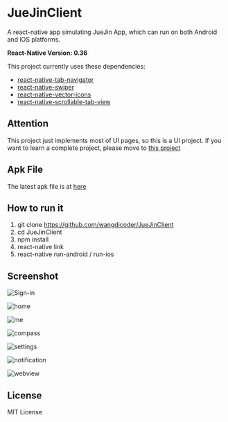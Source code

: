 # JueJinClient

A react-native app simulating JueJin App, which can run on both Android and iOS platforms.

**React-Native Version: 0.36**

This project currently uses these dependencies:
- [react-native-tab-navigator](https://github.com/exponentjs/react-native-tab-navigator)
- [react-native-swiper](https://github.com/leecade/react-native-swiper)
- [react-native-vector-icons](https://github.com/oblador/react-native-vector-icons)
- [react-native-scrollable-tab-view](https://github.com/skv-headless/react-native-scrollable-tab-view)

## Attention

This project just implements most of UI pages, so this is a UI project. If you want to learn a complete project, please move to [this project](https://github.com/wangdicoder/react-native-Gank)

## Apk File

The latest apk file is at [here](https://github.com/wangdicoder/JueJinClient/blob/master/android/app/app-release.apk)

## How to run it

1. git clone https://github.com/wangdicoder/JueJinClient
2. cd JueJinClient
3. npm install
4. react-native link
5. react-native run-android / run-ios

## Screenshot

![Sign-in](https://github.com/wangdicoder/JueJinClient/raw/master/screenshot/signin.png)

![home](https://github.com/wangdicoder/JueJinClient/raw/master/screenshot/home.png)

![me](https://github.com/wangdicoder/JueJinClient/raw/master/screenshot/me.png)

![compass](https://github.com/wangdicoder/JueJinClient/raw/master/screenshot/compass.png)

![settings](https://github.com/wangdicoder/JueJinClient/raw/master/screenshot/settings.png)

![notification](https://github.com/wangdicoder/JueJinClient/raw/master/screenshot/notification.png)

![webview](https://github.com/wangdicoder/JueJinClient/raw/master/screenshot/webview.png)

## License

MIT License
